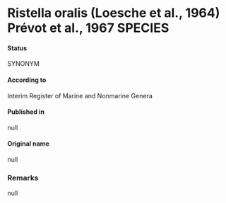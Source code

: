 # Ristella oralis (Loesche et al., 1964) Prévot et al., 1967 SPECIES

#### Status
SYNONYM

#### According to
Interim Register of Marine and Nonmarine Genera

#### Published in
null

#### Original name
null

### Remarks
null
